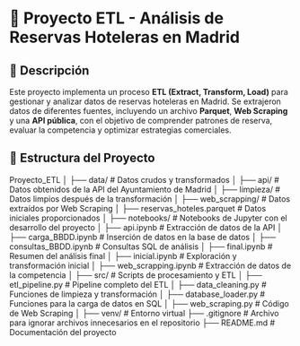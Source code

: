 # 🏨 Proyecto ETL - Análisis de Reservas Hoteleras en Madrid

## 📖 Descripción
Este proyecto implementa un proceso **ETL (Extract, Transform, Load)** para gestionar y analizar datos de reservas hoteleras en Madrid. Se extrajeron datos de diferentes fuentes, incluyendo un archivo **Parquet**, **Web Scraping** y una **API pública**, con el objetivo de comprender patrones de reserva, evaluar la competencia y optimizar estrategias comerciales.

## 📂 Estructura del Proyecto

Proyecto_ETL │ ├── data/ # Datos crudos y transformados │ ├── api/ # Datos obtenidos de la API del Ayuntamiento de Madrid │ ├── limpieza/ # Datos limpios después de la transformación │ ├── web_scrapping/ # Datos extraídos por Web Scraping │ ├── reservas_hoteles.parquet # Datos iniciales proporcionados │ ├── notebooks/ # Notebooks de Jupyter con el desarrollo del proyecto │ ├── api.ipynb # Extracción de datos de la API │ ├── carga_BBDD.ipynb # Inserción de datos en la base de datos │ ├── consultas_BBDD.ipynb # Consultas SQL de análisis │ ├── final.ipynb # Resumen del análisis final │ ├── inicial.ipynb # Exploración y transformación inicial │ ├── web_scrapping.ipynb # Extracción de datos de la competencia │ ├── src/ # Scripts de procesamiento y ETL │ ├── etl_pipeline.py # Pipeline completo del ETL │ ├── data_cleaning.py # Funciones de limpieza y transformación │ ├── database_loader.py # Funciones para la carga de datos en SQL │ ├── web_scraping.py # Código de Web Scraping │ ├── venv/ # Entorno virtual ├── .gitignore # Archivo para ignorar archivos innecesarios en el repositorio ├── README.md # Documentación del proyecto


